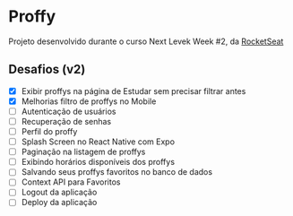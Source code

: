 # Proffy

Projeto desenvolvido durante o curso Next Levek Week #2, da [RocketSeat](https://rocketseat.com.br/)

## Desafios (v2)
- [x] Exibir proffys na página de Estudar sem precisar filtrar antes
- [x] Melhorias filtro de proffys no Mobile
- [ ] Autenticação de usuários
- [ ] Recuperação de senhas
- [ ] Perfil do proffy
- [ ] Splash Screen no React Native com Expo
- [ ] Paginação na listagem de proffys
- [ ] Exibindo horários disponíveis dos proffys
- [ ] Salvando seus proffys favoritos no banco de dados
- [ ] Context API para Favoritos
- [ ] Logout da aplicação
- [ ] Deploy da aplicação
